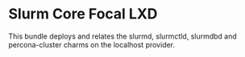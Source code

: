 # Slurm Core Focal LXD
This bundle deploys and relates the slurmd, slurmctld, slurmdbd and percona-cluster charms on the localhost provider.
